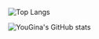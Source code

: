 ![Top Langs](https://github-readme-stats.vercel.app/api/top-langs/?username=YouGina&layout=compact&theme=default&hide=javascript,css,tsql,html,scss,makefile,dockerfile)

![YouGina's GitHub stats](https://github-readme-stats.vercel.app/api?username=YouGina&show_icons=true&theme=default)